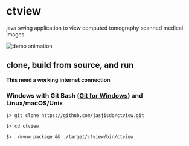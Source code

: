 # ctview
java swing application to view computed tomography scanned medical images

![demo animation](https://github.com/jasjisdo/ctview/raw/master/doc/demo.gif)

## clone, build from source, and run

**This need a working internet connection**

### Windows with Git Bash ([Git for Windows](https://git-scm.com/download/win)) and Linux/macOS/Unix 

```
$> git clone https://github.com/jasjisdo/ctview.git

$> cd ctview

$> ./mvnw package && ./target/ctview/bin/ctview
```
